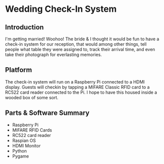# Wedding Check-In System

## Introduction
I'm getting married! Woohoo! The bride & I thought it would be fun to have a check-in system for our reception, that would among other things, tell people what table they were assigned to, track their arrival time, and even take their photograph for everlasting memories.

## Platform
The check-in system will run on a Raspberry Pi connected to a HDMI display. Guests will checkin by tapping a MIFARE Classic RFID card to a RC522 card reader connected to the Pi. I hope to have this housed inside a wooded box of some sort.

## Parts & Software Summary
- Raspberry Pi
- MIFARE RFID Cards
- RC522 card reader
- Raspian OS
- HDMI Monitor
- Python
- Pygame
